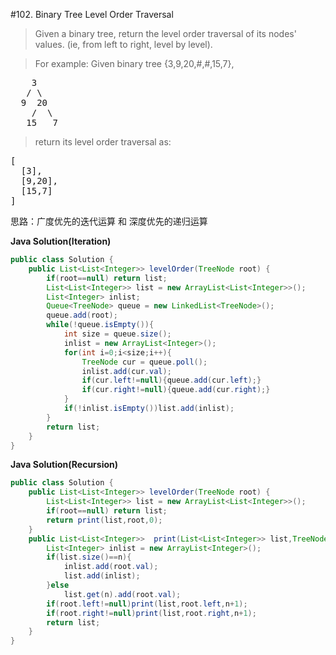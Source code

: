 #102. Binary Tree Level Order Traversal

>Given a binary tree, return the level order traversal of its nodes' values. (ie, from left to right, level by level).

>For example:
Given binary tree {3,9,20,#,#,15,7},

<pre>
    3
   / \
  9  20
    /  \
   15   7
</pre>
>return its level order traversal as:

<pre>
[
  [3],
  [9,20],
  [15,7]
]
</pre>


思路：广度优先的迭代运算 和 深度优先的递归运算

**Java Solution(Iteration)**
```java
public class Solution {
    public List<List<Integer>> levelOrder(TreeNode root) {
        if(root==null) return list;
        List<List<Integer>> list = new ArrayList<List<Integer>>();
        List<Integer> inlist;
        Queue<TreeNode> queue = new LinkedList<TreeNode>();
        queue.add(root);
        while(!queue.isEmpty()){
            int size = queue.size();
            inlist = new ArrayList<Integer>();
            for(int i=0;i<size;i++){
                TreeNode cur = queue.poll();
                inlist.add(cur.val);
                if(cur.left!=null){queue.add(cur.left);}
                if(cur.right!=null){queue.add(cur.right);}
            }
            if(!inlist.isEmpty())list.add(inlist);
        }
        return list;
    }
}
```

**Java Solution(Recursion)**
```java
public class Solution {
    public List<List<Integer>> levelOrder(TreeNode root) {
        List<List<Integer>> list = new ArrayList<List<Integer>>();
        if(root==null) return list;
        return print(list,root,0);
    }
    public List<List<Integer>>  print(List<List<Integer>> list,TreeNode root,int n){
        List<Integer> inlist = new ArrayList<Integer>();        
        if(list.size()==n){
            inlist.add(root.val);
            list.add(inlist);
        }else
            list.get(n).add(root.val);
        if(root.left!=null)print(list,root.left,n+1);
        if(root.right!=null)print(list,root.right,n+1);
        return list;
    }
}
```